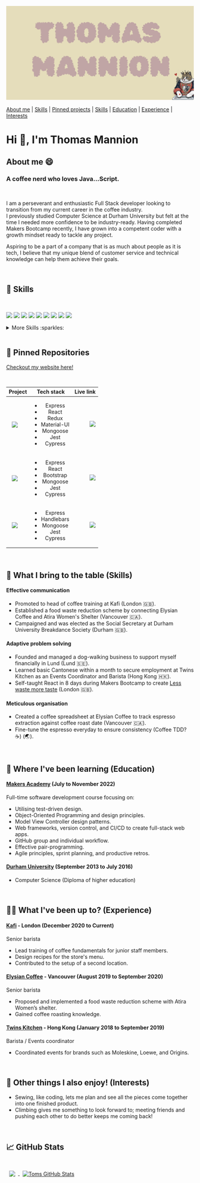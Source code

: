 [![Toms GitHub Banner](./catbanner.png)](https://github.com/TomMannion)

<div align="left">

[About me](#about_me) | [Skills](#skills) | [Pinned projects](#pinned) | [Skills](#skills) | [Education](#education) | [Experience](#experience) | [Interests](#interests)

<h1>Hi 👋, I'm Thomas Mannion</h1>
</div>

## <a name="about_me">About me 😄</a>

<h3>A coffee nerd who loves Java...Script.</h3>

<br>

I am a perseverant and enthusiastic Full Stack developer looking to transition from my current career in the coffee industry.
<br>
I previously studied Computer Science at Durham University but felt at the time I needed more confidence to be industry-ready. Having completed Makers Bootcamp recently, I have grown into a competent coder with a growth mindset ready to tackle any project.
<br>

Aspiring to be a part of a company that is as much about people as it is tech, I believe that my unique blend of customer service and technical knowledge can help them achieve their goals.

<br>

## <a name="skills"> 💼 Skills</a>

<br>

![](https://img.shields.io/badge/Code-React-informational?style=flat&logo=react&logoColor=white&color=4AB197)
![](https://img.shields.io/badge/Code-Redux-informational?style=flat&logo=Redux&logoColor=white&color=4AB197)
![](https://img.shields.io/badge/Code-JavaScript-informational?style=flat&logo=JavaScript&logoColor=white&color=4AB197)
![](https://img.shields.io/badge/Code-TypeScript-informational?style=flat&logo=TypeScript&logoColor=white&color=4AB197)
![](https://img.shields.io/badge/Code-Node-informational?style=flat&logo=Node&logoColor=white&color=4AB197)
![](https://img.shields.io/badge/Code-Ruby-informational?style=flat&logo=Ruby&logoColor=white&color=4AB197)
![](https://img.shields.io/badge/Code-Java-informational?style=flat&logo=Java&logoColor=white&color=4AB197)
![](https://img.shields.io/badge/Code-MongoDB-informational?style=flat&logo=MongoDB&logoColor=white&color=4AB197)
![](https://img.shields.io/badge/Code-MySQL-informational?style=flat&logo=MySQL&logoColor=white&color=4AB197)

<details>
  <summary>More Skills :sparkles:</summary>
<br>

![](https://img.shields.io/badge/Style-CSS-informational?style=flat&logo=css3&logoColor=white&color=4AB197)
![](https://img.shields.io/badge/Style-Tailwind-informational?style=flat&logo=Tailwind-CSS&logoColor=white&color=4AB197)
![](https://img.shields.io/badge/Style-Bootstrap-informational?style=flat&logo=Bootstrap&logoColor=white&color=4AB197)

<br>

![](https://img.shields.io/badge/Test-Jasmine-informational?style=flat&logo=Jasmine&logoColor=white&color=4AB197)
![](https://img.shields.io/badge/Test-Jest-informational?style=flat&logo=jest&logoColor=white&color=4AB197)
![](https://img.shields.io/badge/Test-Cypress-informational?style=flat&logo=Cypress&logoColor=white&color=4AB197)
![](https://img.shields.io/badge/Test-Capybara-informational?style=flat&logo=Capybara&logoColor=white&color=4AB197)

<br>

![](https://img.shields.io/badge/Tools-Docker-informational?style=flat&logo=docker&logoColor=white&color=4AB197)
![](https://img.shields.io/badge/Tools-Actions-informational?style=flat&logo=github-actions&logoColor=white&color=4AB197)
![](https://img.shields.io/badge/Tools-NPM-informational?style=flat&logo=npm&logoColor=white&color=4AB197)
![](https://img.shields.io/badge/Tools-Postman-informational?style=flat&logo=Postman&logoColor=white&color=4AB197)
![](https://img.shields.io/badge/Tools-Photoshop-informational?style=flat&logo=Adobe-Photoshop&logoColor=white&color=4AB197)
![](https://img.shields.io/badge/Tools-GitHub-informational?style=flat&logo=GitHub&logoColor=white&color=4AB197)

</details>

<br>

## <a name="pinned"> 📌 Pinned Repositories</a>

[Checkout my website here!](https://tommannion.surge.sh/)

<br>

| Project                                                                                                                                                                                                                                                                                                 |                                                Tech stack                                                |                                                                                                                       Live link |
| ------------------------------------------------------------------------------------------------------------------------------------------------------------------------------------------------------------------------------------------------------------------------------------------------------- | :------------------------------------------------------------------------------------------------------: | ------------------------------------------------------------------------------------------------------------------------------: |
| <a href="https://github.com/TomMannion/Coffee_app"><img align="center" style="margin:0.5rem" src="https://my-stats-vl2g.vercel.app/api/pin/?username=TomMannion&repo=Coffee_app&title_color=ffffff&text_color=c9cacc&icon_color=4AB197&bg_color=1A2B34" /></a> | <ul><li>Express</li><li>React</li><li>Redux</li><li>Material-UI</li><li>Mongoose</li><li>Jest</li><li>Cypress </li></ul> | <a href=""><img src="https://www.vectorlogo.zone/logos/heroku/heroku-icon.svg"></a> |
| <a href="https://github.com/TomMannion/ingredient-based-recipe-app/"><img align="center" style="margin:0.5rem" src="https://my-stats-vl2g.vercel.app/api/pin/?username=TomMannion&repo=ingredient-based-recipe-app&title_color=ffffff&text_color=c9cacc&icon_color=4AB197&bg_color=1A2B34" /></a> | <ul><li>Express</li><li>React</li><li>Bootstrap</li><li>Mongoose</li><li>Jest</li><li>Cypress </li></ul> | <a href="https://less-waste-more-taste.herokuapp.com/"><img src="https://www.vectorlogo.zone/logos/heroku/heroku-icon.svg"></a> |
| <a href="https://github.com/TomMannion/acebook-monsters-inc"><img align="center" style="margin:0.5rem" src="https://my-stats-vl2g.vercel.app/api/pin/?username=TomMannion&repo=acebook-monsters-inc&title_color=ffffff&text_color=c9cacc&icon_color=4AB197&bg_color=1A2B34" /></a>        |        <ul><li>Express</li><li>Handlebars</li><li>Mongoose</li><li>Jest</li><li>Cypress</li></ul>        |  <a href="https://monsters-inc-acebook.herokuapp.com/"><img src="https://www.vectorlogo.zone/logos/heroku/heroku-icon.svg"></a> |

<br>

## <a name="skills">:brain: What I bring to the table (Skills)</a>

#### Effective communication

- Promoted to head of coffee training at Kafi (London :gb:).
- Established a food waste reduction scheme by connecting Elysian Coffee and Atira Women's Shelter (Vancouver :canada:).
- Campaigned and was elected as the Social Secretary at Durham University Breakdance Society (Durham :gb:).

#### Adaptive problem solving

- Founded and managed a dog-walking business to support myself financially in Lund (Lund :sweden:).
- Learned basic Cantonese within a month to secure employment at Twins Kitchen as an Events Coordinator and Barista (Hong Kong :hong_kong:).
- Self-taught React in 8 days during Makers Bootcamp to create [Less waste more taste](https://less-waste-more-taste.herokuapp.com/) (London :gb:).

#### Meticulous organisation

- Created a coffee spreadsheet at Elysian Coffee to track espresso extraction against coffee roast date (Vancouver :canada:).
- Fine-tune the espresso everyday to ensure consistency (Coffee TDD? :coffee:) (:earth_asia:).

<br>

## <a name="education">:open_book: Where I've been learning (Education)</a>

#### [Makers Academy](https://makers.tech/) (July to November 2022)

Full-time software development course focusing on:

- Utilising test-driven design.
- Object-Oriented Programming and design principles.
- Model View Controller design patterns.
- Web frameworks, version control, and CI/CD to create full-stack web apps.
- GitHub group and individual workflow.
- Effective pair-programming.
- Agile principles, sprint planning, and productive retros.

#### [Durham University](https://www.durham.ac.uk/homepage/) (September 2013 to July 2016)

- Computer Science (Diploma of higher education)

<br>

## <a name="experience">:technologist: What I've been up to? (Experience) </a>

#### [Kafi](https://www.kaficafe.com/) - London (December 2020 to Current)

Senior barista

- Lead training of coffee fundamentals for junior staff members.
- Design recipes for the store's menu.
- Contributed to the setup of a second location.

#### [Elysian Coffee](https://elysiancoffee.com/) - Vancouver (August 2019 to September 2020)

Senior barista

- Proposed and implemented a food waste reduction scheme with Atira Women’s shelter.
- Gained coffee roasting knowledge.

#### [Twins Kitchen](http://www.twins-kitchen.com/) - Hong Kong (January 2018 to September 2019)

Barista / Events coordinator

- Coordinated events for brands such as Moleskine, Loewe, and Origins.

<br>

## <a name="interests">:climbing: Other things I also enjoy! (Interests) </a>

- Sewing, like coding, lets me plan and see all the pieces come together into one finished product.
- Climbing gives me something to look forward to; meeting friends and pushing each other to do better keeps me coming back!

<br>

## &#x1f4c8; GitHub Stats

<br>

<a class="pinned" href="https://github.com/TomMannion">
  <img align="center" style="margin:0.5rem" src="https://my-stats-vl2g.vercel.app/api/top-langs/?username=TomMannion&theme=dark" />
</a>

<a class="pinned" href="https://github.com/TomMannion">
  <img align="center" style="margin:0.5rem" src="https://my-stats-vl2g.vercel.app/api?username=TomMannion&theme=dark&show_icons=true" alt="Toms GitHub Stats" />
</a>

<br>
